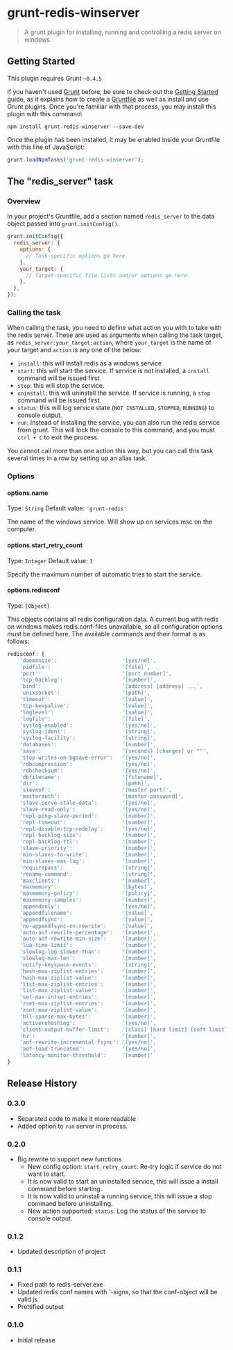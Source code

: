 # grunt-redis-winserver

> A grunt plugin for installing, running and controlling a redis server on windows.

## Getting Started
This plugin requires Grunt `~0.4.5`

If you haven't used [Grunt](http://gruntjs.com/) before, be sure to check out the [Getting Started](http://gruntjs.com/getting-started) guide, as it explains how to create a [Gruntfile](http://gruntjs.com/sample-gruntfile) as well as install and use Grunt plugins. Once you're familiar with that process, you may install this plugin with this command:

```shell
npm install grunt-redis-winserver --save-dev
```

Once the plugin has been installed, it may be enabled inside your Gruntfile with this line of JavaScript:

```js
grunt.loadNpmTasks('grunt-redis-winserver');
```

## The "redis_server" task

### Overview
In your project's Gruntfile, add a section named `redis_server` to the data object passed into `grunt.initConfig()`.

```js
grunt.initConfig({
  redis_server: {
    options: {
      // Task-specific options go here.
    },
    your_target: {
      // Target-specific file lists and/or options go here.
    },
  },
});
```

### Calling the task

When calling the task, you need to define what action you with to take with the redis server. These are used as arguments when calling the task target, as `redis_server:your_target:action`, where `your_target` is the name of your target and `action` is any one of the below:

- `install`: this will install redis as a windows service
- `start`: this will start the service. If service is not installed, a `install` command will be issued first.
- `stop`: this will stop the service.
- `uninstall`: this will uninstall the service. If service is running, a `stop` command will be issued first. 
- `status`: this will log service state (`NOT INSTALLED`, `STOPPED`, `RUNNING`) to console output.
- `run`: Instead of installing the service, you can also run the redis service from grunt. This will lock the console to this command, and you must `ctrl + C` to exit the process.


You cannot call more than one action this way, but you can call this task several times in a row by setting up an alias task.  


### Options

#### options.name
Type: `String`
Default value: `'grunt-redis'`

The name of the windows service. Will show up on services.msc on the computer.

#### options.start_retry_count
Type: `Integer`
Default value: `3`

Specify the maximum number of automatic tries to start the service. 

#### options.redisconf
Type: `[Object]`

This objects contains all redis configuration data. A current bug with redis on windows makes redis.conf-files unavailable, so all configuration options must be defined here. The available commands and their format is as follows:

```js
redisconf: {
	'daemonize':                     '[yes/no]',
	'pidfile':                       '[file]',
	'port':                          '[port number]',
	'tcp-backlog':                   '[number]',
	'bind':                          '[address] [address] ...',
	'unixsocket':                    '[path]',
	'timeout':                       '[value]',
	'tcp-keepalive':                 '[value]',
	'loglevel':                      '[value]',
	'logfile':                       '[file]',
	'syslog-enabled':                '[yes/no]',
	'syslog-ident':                  '[string]',
	'syslog-facility':               '[string]',
	'databases':                     '[number]',
	'save':                          '[seconds] [changes] or ""',
	'stop-writes-on-bgsave-error':   '[yes/no]',
	'rdbcompression':                '[yes/no]',
	'rdbchecksum':                   '[yes/no]',
	'dbfilename':                    '[filename]',
	'dir':                           '[path]',
	'slaveof':                       '[master port]',
	'masterauth':                    '[master-password]',
	'slave-serve-stale-data':        '[yes/no]',
	'slave-read-only':               '[yes/no]',
	'repl-ping-slave-period':        '[number]',
	'repl-timeout':                  '[number]',
	'repl-disable-tcp-nodelay':      '[yes/no]',
	'repl-backlog-size':             '[number]',
	'repl-backlog-ttl':              '[number]',
	'slave-priority':                '[number]',
	'min-slaves-to-write':           '[number]',
	'min-slaves-max-lag':            '[number]',
	'requirepass':                   '[string]',
	'rename-command':                '[string]',
	'maxclients':                    '[number]',
	'maxmemory':                     '[bytes]',
	'maxmemory-policy':              '[policy]',
	'maxmemory-samples':             '[number]',
	'appendonly':                    '[yes/no]',
	'appendfilename':                '[value]',
	'appendfsync':                   '[value]',
	'no-appendfsync-on-rewrite':     '[value]',
	'auto-aof-rewrite-percentage':   '[number]',
	'auto-aof-rewrite-min-size':     '[number]',
	'lua-time-limit':                '[number]',
	'slowlog-log-slower-than':       '[number]',
	'slowlog-max-len':               '[number]',
	'notify-keyspace-events':        '[string]',
	'hash-max-ziplist-entries':      '[number]',
	'hash-max-ziplist-value':        '[number]',
	'list-max-ziplist-entries':      '[number]',
	'list-max-ziplist-value':        '[number]',
	'set-max-intset-entries':        '[number]',
	'zset-max-ziplist-entries':      '[number]',
	'zset-max-ziplist-value':        '[number]',
	'hll-sparse-max-bytes':          '[number]',
	'activerehashing':               '[yes/no]',
	'client-output-buffer-limit':    '[class] [hard limit] [soft limit] [soft seconds]',
	'hz':                            '[number]',
	'aof-rewrite-incremental-fsync': '[yes/no]',
	'aof-load-truncated':            '[yes/no]',
	'latency-monitor-threshold':     '[number]' 
}
```

## Release History

### 0.3.0
- Separated code to make it more readable
- Added option to `run` server in process.

### 0.2.0
- Big rewrite to support new functions
  - New config option: `start_retry_count`. Re-try logic if service do not want to start.
  - It is now valid to start an uninstalled service, this will issue a install command before starting.
  - It is now valid to uninstall a running service, this will issue a stop command before uninstalling.
  - New action supported: `status`. Log the status of the service to console output. 

### 0.1.2
- Updated description of project

### 0.1.1
- Fixed path to redis-server.exe
- Updated redis conf names with '-signs, so that the conf-object will be valid js
- Prettified output

### 0.1.0
- Initial release
